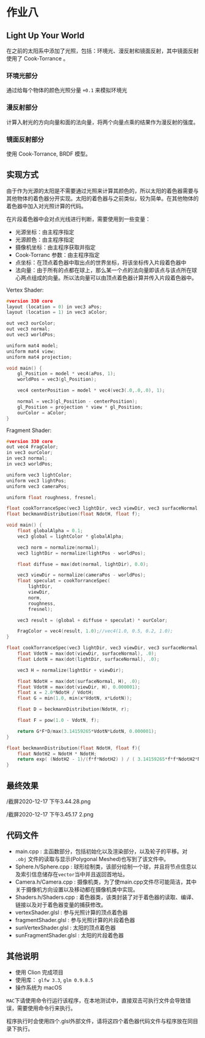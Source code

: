 # 作业八

## Light Up Your World

在之前的太阳系中添加了光照，包括：环境光、漫反射和镜面反射，其中镜面反射使用了 Cook-Torrance 。

### 环境光部分

通过给每个物体的颜色光照分量 `+0.1` 来模拟环境光

### 漫反射部分

计算入射光的方向向量和面的法向量，将两个向量点乘的结果作为漫反射的强度。

### 镜面反射部分

使用 Cook-Torrance, BRDF 模型。

## 实现方式

由于作为光源的太阳是不需要通过光照来计算其颜色的，所以太阳的着色器需要与其他物体的着色器分开实现。太阳的着色器与之前类似，较为简单。在其他物体的着色器中加入对光照计算的代码。

在片段着色器中会对点光线进行判断，需要使用到一些变量：
- 光源坐标：由主程序指定
- 光源颜色：由主程序指定
- 摄像机坐标：由主程序获取并指定
- Cook-Torranc 参数：由主程序指定
- 点坐标：在顶点着色器中取出点的世界坐标，将该坐标传入片段着色器中
- 法向量：由于所有的点都在球上，那么某一个点的法向量即该点与该点所在球心两点组成的向量。所以法向量可以由顶点着色器计算并传入片段着色器中。

Vertex Shader:

```C++
#version 330 core
layout (location = 0) in vec3 aPos;
layout (location = 1) in vec3 aColor;

out vec3 ourColor;
out vec3 normal;
out vec3 worldPos;

uniform mat4 model;
uniform mat4 view;
uniform mat4 projection;

void main() {
    gl_Position = model * vec4(aPos, 1);
    worldPos = vec3(gl_Position);

    vec4 centerPosition = model * vec4(vec3(.0,.0,.0), 1);

    normal = vec3(gl_Position - centerPosition);
    gl_Position = projection * view * gl_Position;
    ourColor = aColor;
}
```

Fragment Shader:

```C++
#version 330 core
out vec4 FragColor;
in vec3 ourColor;
in vec3 normal;
in vec3 worldPos;

uniform vec3 lightColor;
uniform vec3 lightPos;
uniform vec3 cameraPos;

uniform float roughness, fresnel;

float cookTorranceSpec(vec3 lightDir, vec3 viewDir, vec3 surfaceNormal, float r, float f);
float beckmannDistribution(float NdotH, float f);

void main() {
    float globalAlpha = 0.1;
    vec3 global = lightColor * globalAlpha;

    vec3 norm = normalize(normal);
    vec3 lightDir = normalize(lightPos - worldPos);

    float diffuse = max(dot(normal, lightDir), 0.0);

    vec3 viewDir = normalize(cameraPos - worldPos);
    float speculat = cookTorranceSpec(
        lightDir,
        viewDir,
        norm,
        roughness,
        fresnel);

    vec3 result = (global + diffuse + speculat) * ourColor;

    FragColor = vec4(result, 1.0);//vec4(1.0, 0.5, 0.2, 1.0);
}

float cookTorranceSpec(vec3 lightDir, vec3 viewDir, vec3 surfaceNormal, float r, float f){
    float VdotN = max(dot(viewDir, surfaceNormal), .0);
    float LdotN = max(dot(lightDir, surfaceNormal), .0);

    vec3 H = normalize(lightDir + viewDir);

    float NdotH = max(dot(surfaceNormal, H), .0);
    float VdotH = max(dot(viewDir, H), 0.000001);
    float x = 2.0*NdotH / VdotH;
    float G = min(1.0, min(x*VdotN, x*LdotN));

    float D = beckmannDistribution(NdotH, r);

    float F = pow(1.0 - VdotN, f);

    return G*F*D/max(3.14159265*VdotN*LdotN, 0.000001);
}

float beckmannDistribution(float NdotH, float f){
    float NdotH2 = NdotH * NdotH;
    return exp( (NdotH2 - 1)/(f*f*NdotH2) ) / ( 3.14159265*f*f*NdotH2*NdotH2 );
}
```

## 最终效果

/截屏2020-12-17 下午3.44.28.png

/截屏2020-12-17 下午3.45.17 2.png

## 代码文件

- main.cpp : 主函数部分，包括初始化以及渲染部分，以及轮子的平移。对 `.obj` 文件的读取与显示(Polygonal Meshed)也写到了该文件中。
- Sphere.h/Sphere.cpp : 球形绘制类，该部分绘制一个球，并且将节点信息以及索引信息储存在`vector`当中并且返回首地址。
- Camera.h/Camera.cpp : 摄像机类，为了使main.cpp文件尽可能简洁，其中关于摄像机方向设置以及移动都在摄像机类中实现。
- Shaders.h/Shaders.cpp : 着色器类，该类封装了对于着色器的读取、编译、链接以及对于着色器变量的捕获修改。
- vertexShader.glsl : 参与光照计算的顶点着色器
- fragmentShader.glsl : 参与光照计算的片段着色器
- sunVertexShader.glsl : 太阳的顶点着色器
- sunFragmentShader.glsl : 太阳的片段着色器

## 其他说明

- 使用 Clion 完成项目
- 使用库： `glfw 3.3`, `glm 0.9.8.5`
- 操作系统为 macOS

`MAC`下请使用命令行运行该程序，在本地测试中，直接双击可执行文件会导致错误，需要使用命令行来执行。

程序执行时会使用四个.glsl外部文件，请将这四个着色器代码文件与程序放在同目录下执行。